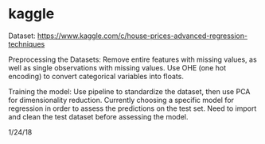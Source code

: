 # kaggle

Dataset:
https://www.kaggle.com/c/house-prices-advanced-regression-techniques


Preprocessing the Datasets:
Remove entire features with missing values, as well as single observations with missing values.
Use OHE (one hot encoding) to convert categorical variables into floats.

Training the model:
Use pipeline to standardize the dataset, then use PCA for dimensionality reduction.
Currently choosing a specific model for regression in order to assess the predictions on the test set.
Need to import and clean the test dataset before assessing the model.


1/24/18
